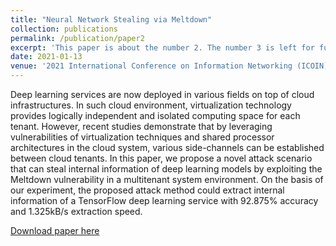 ```yaml
---
title: "Neural Network Stealing via Meltdown"
collection: publications
permalink: /publication/paper2
excerpt: 'This paper is about the number 2. The number 3 is left for future work.'
date: 2021-01-13
venue: '2021 International Conference on Information Networking (ICOIN)'
---
```

Deep learning services are now deployed in various fields on top of cloud infrastructures. In such cloud environment, virtualization technology provides logically independent and isolated computing space for each tenant. However, recent studies demonstrate that by leveraging vulnerabilities of virtualization techniques and shared processor architectures in the cloud system, various side-channels can be established between cloud tenants. In this paper, we propose a novel attack scenario that can steal internal information of deep learning models by exploiting the Meltdown vulnerability in a multitenant system environment. On the basis of our experiment, the proposed attack method could extract internal information of a TensorFlow deep learning service with 92.875% accuracy and 1.325kB/s extraction speed.

[Download paper here](https://ieeexplore.ieee.org/abstract/document/9333926)
